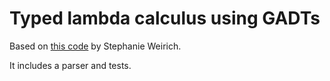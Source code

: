 # Typed lambda calculus using GADTs

Based on [this code](https://www.cs.ox.ac.uk/projects/gip/school/tc.hs)  by Stephanie Weirich. 

It includes a parser and tests.
